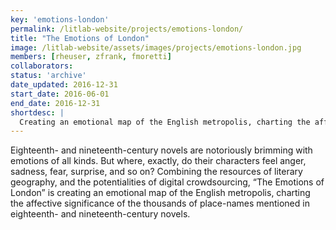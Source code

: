 ```yaml
---
key: 'emotions-london'
permalink: /litlab-website/projects/emotions-london/
title: "The Emotions of London"
image: /litlab-website/assets/images/projects/emotions-london.jpg
members: [rheuser, zfrank, fmoretti]
collaborators:
status: 'archive'
date_updated: 2016-12-31
start_date: 2016-06-01
end_date: 2016-12-31
shortdesc: |
  Creating an emotional map of the English metropolis, charting the affective significance of place-names mentioned in 18th & 19th century novels
---
```


Eighteenth- and nineteenth-century novels are notoriously brimming with emotions of all kinds. But where, exactly, do their characters feel anger, sadness, fear, surprise, and so on? Combining the resources of literary geography, and the potentialities of digital crowdsourcing, “The Emotions of London” is creating an emotional map of the English metropolis, charting the affective significance of the thousands of place-names mentioned in eighteenth- and nineteenth-century novels.